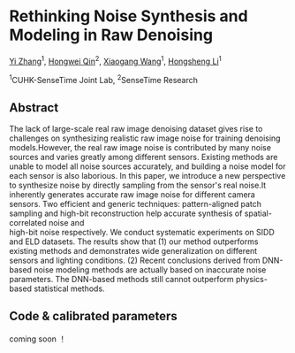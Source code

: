 # Rethinking Noise Synthesis and Modeling in Raw Denoising

[Yi Zhang](https://zhangyi-3.github.io/)<sup>1</sup>,
[Hongwei Qin](https://scholar.google.com/citations?user=ZGM7HfgAAAAJ&hl=en)<sup>2</sup>,
[Xiaogang Wang](https://scholar.google.com/citations?user=-B5JgjsAAAAJ&hl=zh-CN)<sup>1</sup>,
[Hongsheng Li](https://www.ee.cuhk.edu.hk/~hsli/)<sup>1</sup><br>

<sup>1</sup>CUHK-SenseTime Joint Lab, <sup>2</sup>SenseTime Research



## Abstract

The lack of large-scale real raw image denoising dataset gives rise to challenges on synthesizing 
realistic raw image noise for training denoising models.However, the real raw image noise is 
contributed by many noise sources and varies greatly among different sensors.
Existing methods are unable to model all noise sources accurately, and building a noise model 
for each sensor is also laborious. In this paper, we introduce a new perspective to synthesize 
noise by directly sampling from the sensor's real noise.It inherently generates accurate raw image 
noise for different camera sensors. Two efficient and generic techniques: pattern-aligned patch 
sampling and high-bit reconstruction help accurate synthesis of spatial-correlated noise and  
high-bit noise respectively. We conduct systematic experiments on SIDD and ELD datasets. 
The results show that  (1) our method outperforms existing methods and demonstrates wide 
generalization on different sensors and lighting conditions. (2) Recent conclusions derived from 
DNN-based noise modeling methods are actually based on inaccurate noise parameters. 
The DNN-based methods still cannot outperform physics-based statistical methods.

## Code & calibrated parameters

coming soon ！